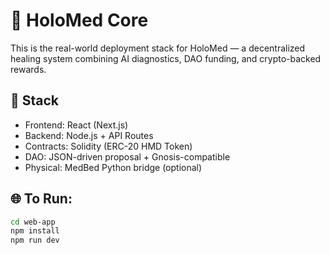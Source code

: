 # 🧬 HoloMed Core

This is the real-world deployment stack for HoloMed — a decentralized healing system combining AI diagnostics, DAO funding, and crypto-backed rewards.

## 🧠 Stack

- Frontend: React (Next.js)
- Backend: Node.js + API Routes
- Contracts: Solidity (ERC-20 HMD Token)
- DAO: JSON-driven proposal + Gnosis-compatible
- Physical: MedBed Python bridge (optional)

## 🌐 To Run:

```bash
cd web-app
npm install
npm run dev
